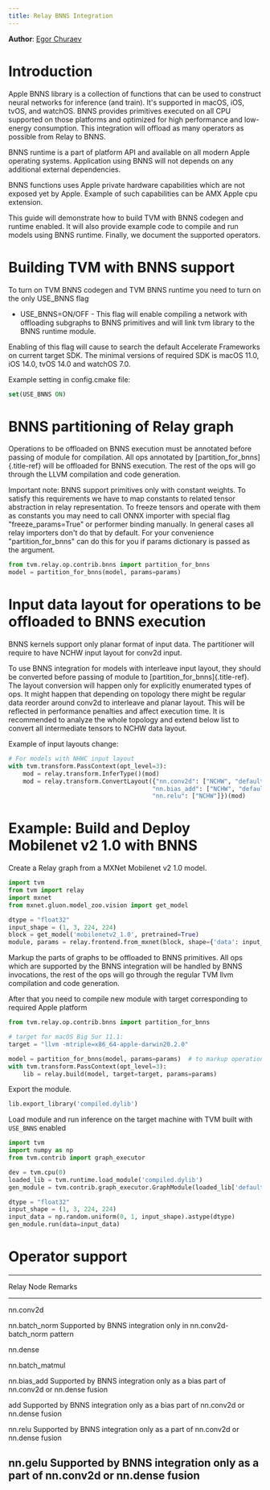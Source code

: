 ```yaml
---
title: Relay BNNS Integration
---
```


**Author**: [Egor Churaev](https://github.com/echuraev)

# Introduction

Apple BNNS library is a collection of functions that can be used to
construct neural networks for inference (and train). It's supported in
macOS, iOS, tvOS, and watchOS. BNNS provides primitives executed on all
CPU supported on those platforms and optimized for high performance and
low-energy consumption. This integration will offload as many operators
as possible from Relay to BNNS.

BNNS runtime is a part of platform API and available on all modern Apple
operating systems. Application using BNNS will not depends on any
additional external dependencies.

BNNS functions uses Apple private hardware capabilities which are not
exposed yet by Apple. Example of such capabilities can be AMX Apple cpu
extension.

This guide will demonstrate how to build TVM with BNNS codegen and
runtime enabled. It will also provide example code to compile and run
models using BNNS runtime. Finally, we document the supported operators.

# Building TVM with BNNS support

To turn on TVM BNNS codegen and TVM BNNS runtime you need to turn on the
only USE_BNNS flag

-   USE_BNNS=ON/OFF - This flag will enable compiling a network with
    offloading subgraphs to BNNS primitives and will link tvm library to
    the BNNS runtime module.

Enabling of this flag will cause to search the default Accelerate
Frameworks on current target SDK. The minimal versions of required SDK
is macOS 11.0, iOS 14.0, tvOS 14.0 and watchOS 7.0.

Example setting in config.cmake file:

``` cmake
set(USE_BNNS ON)
```

# BNNS partitioning of Relay graph

Operations to be offloaded on BNNS execution must be annotated before
passing of module for compilation. All ops annotated by
[partition_for_bnns]{.title-ref} will be offloaded for BNNS execution.
The rest of the ops will go through the LLVM compilation and code
generation.

Important note: BNNS support primitives only with constant weights. To
satisfy this requirements we have to map constants to related tensor
abstraction in relay representation. To freeze tensors and operate with
them as constants you may need to call ONNX importer with special flag
\"freeze_params=True\" or performer binding manually. In general cases
all relay importers don\'t do that by default. For your convenience
\"partition_for_bnns\" can do this for you if params dictionary is
passed as the argument.

``` python
from tvm.relay.op.contrib.bnns import partition_for_bnns
model = partition_for_bnns(model, params=params)
```

# Input data layout for operations to be offloaded to BNNS execution

BNNS kernels support only planar format of input data. The partitioner
will require to have NCHW input layout for conv2d input.

To use BNNS integration for models with interleave input layout, they
should be converted before passing of module to
[partition_for_bnns]{.title-ref}. The layout conversion will happen only
for explicitly enumerated types of ops. It might happen that depending
on topology there might be regular data reorder around conv2d to
interleave and planar layout. This will be reflected in performance
penalties and affect execution time. It is recommended to analyze the
whole topology and extend below list to convert all intermediate tensors
to NCHW data layout.

Example of input layouts change:

``` python
# For models with NHWC input layout
with tvm.transform.PassContext(opt_level=3):
    mod = relay.transform.InferType()(mod)
    mod = relay.transform.ConvertLayout({"nn.conv2d": ["NCHW", "default"],
                                        "nn.bias_add": ["NCHW", "default"],
                                        "nn.relu": ["NCHW"]})(mod)
```

# Example: Build and Deploy Mobilenet v2 1.0 with BNNS

Create a Relay graph from a MXNet Mobilenet v2 1.0 model.

``` python
import tvm
from tvm import relay
import mxnet
from mxnet.gluon.model_zoo.vision import get_model

dtype = "float32"
input_shape = (1, 3, 224, 224)
block = get_model('mobilenetv2_1.0', pretrained=True)
module, params = relay.frontend.from_mxnet(block, shape={'data': input_shape}, dtype=dtype)
```

Markup the parts of graphs to be offloaded to BNNS primitives. All ops
which are supported by the BNNS integration will be handled by BNNS
invocations, the rest of the ops will go through the regular TVM llvm
compilation and code generation.

After that you need to compile new module with target corresponding to
required Apple platform

``` python
from tvm.relay.op.contrib.bnns import partition_for_bnns

# target for macOS Big Sur 11.1:
target = "llvm -mtriple=x86_64-apple-darwin20.2.0"

model = partition_for_bnns(model, params=params)  # to markup operations to be offloaded to BNNS
with tvm.transform.PassContext(opt_level=3):
    lib = relay.build(model, target=target, params=params)
```

Export the module.

``` python
lib.export_library('compiled.dylib')
```

Load module and run inference on the target machine with TVM built with
`USE_BNNS` enabled

``` python
import tvm
import numpy as np
from tvm.contrib import graph_executor

dev = tvm.cpu(0)
loaded_lib = tvm.runtime.load_module('compiled.dylib')
gen_module = tvm.contrib.graph_executor.GraphModule(loaded_lib['default'](dev))

dtype = "float32"
input_shape = (1, 3, 224, 224)
input_data = np.random.uniform(0, 1, input_shape).astype(dtype)
gen_module.run(data=input_data)
```

# Operator support

  -----------------------------------------------------------------------
  Relay Node        Remarks
  ----------------- -----------------------------------------------------
  nn.conv2d         

  nn.batch_norm     Supported by BNNS integration only in
                    nn.conv2d-batch_norm pattern

  nn.dense          

  nn.batch_matmul   

  nn.bias_add       Supported by BNNS integration only as a bias part of
                    nn.conv2d or nn.dense fusion

  add               Supported by BNNS integration only as a bias part of
                    nn.conv2d or nn.dense fusion

  nn.relu           Supported by BNNS integration only as a part of
                    nn.conv2d or nn.dense fusion

  nn.gelu           Supported by BNNS integration only as a part of
                    nn.conv2d or nn.dense fusion
  -----------------------------------------------------------------------
